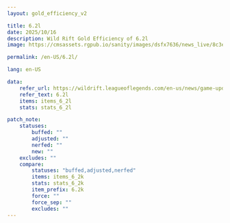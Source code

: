 ```yaml
---
layout: gold_efficiency_v2

title: 6.2l
date: 2025/10/16
description: Wild Rift Gold Efficiency of 6.2l
image: https://cmsassets.rgpub.io/sanity/images/dsfx7636/news_live/8c3e439502d1bef76dd3ed4fe8b295a11b32ee39-1920x1080.jpg?w=1200&h=630&fm=webp&fit=crop&crop=center

permalink: /en-US/6.2l/

lang: en-US

data:
    refer_url: https://wildrift.leagueoflegends.com/en-us/news/game-updates/wild-rift-patch-notes-6-2l/
    refer_text: 6.2l
    items: items_6_2l
    stats: stats_6_2l

patch_note:
    statuses:
        buffed: ""
        adjusted: ""
        nerfed: ""
        new: ""
    excludes: ""
    compare:
        statuses: "buffed,adjusted,nerfed"
        items: items_6_2k
        stats: stats_6_2k
        item_prefix: 6.2k
        force: ""
        force_sep: ""
        excludes: ""
---
```

